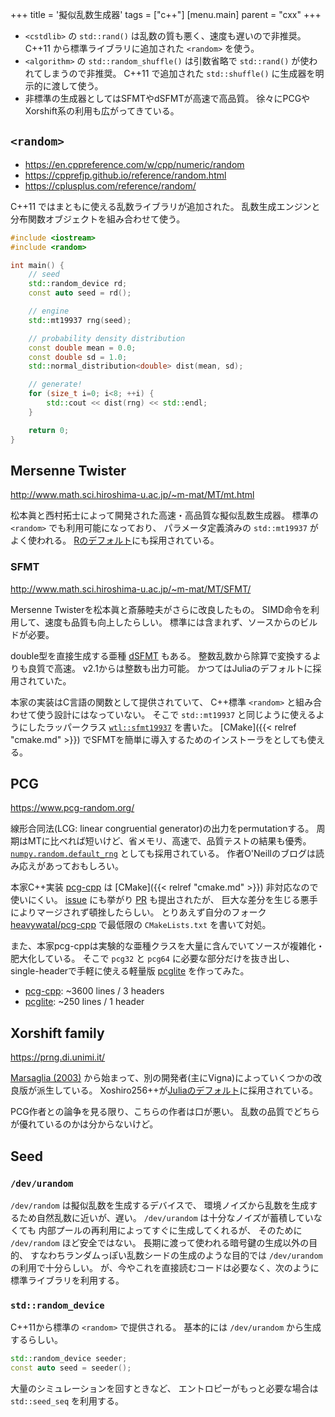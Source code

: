 +++
title = '擬似乱数生成器'
tags = ["c++"]
[menu.main]
  parent = "cxx"
+++

-   `<cstdlib>` の `std::rand()` は乱数の質も悪く、速度も遅いので非推奨。
    C++11 から標準ライブラリに追加された `<random>` を使う。
-   `<algorithm>` の `std::random_shuffle()` は引数省略で
    `std::rand()` が使われてしまうので非推奨。
    C++11 で追加された `std::shuffle()` に生成器を明示的に渡して使う。
-   非標準の生成器としてはSFMTやdSFMTが高速で高品質。
    徐々にPCGやXorshift系の利用も広がってきている。


## `<random>`

-   <https://en.cppreference.com/w/cpp/numeric/random>
-   <https://cpprefjp.github.io/reference/random.html>
-   <https://cplusplus.com/reference/random/>

C++11 ではまともに使える乱数ライブラリが追加された。
乱数生成エンジンと分布関数オブジェクトを組み合わせて使う。

```c++
#include <iostream>
#include <random>

int main() {
    // seed
    std::random_device rd;
    const auto seed = rd();

    // engine
    std::mt19937 rng(seed);

    // probability density distribution
    const double mean = 0.0;
    const double sd = 1.0;
    std::normal_distribution<double> dist(mean, sd);

    // generate!
    for (size_t i=0; i<8; ++i) {
        std::cout << dist(rng) << std::endl;
    }

    return 0;
}
```

## Mersenne Twister

<http://www.math.sci.hiroshima-u.ac.jp/~m-mat/MT/mt.html>

松本眞と西村拓士によって開発された高速・高品質な擬似乱数生成器。
標準の `<random>` でも利用可能になっており、
パラメータ定義済みの `std::mt19937` がよく使われる。
[Rのデフォルト](https://stat.ethz.ch/R-manual/R-patched/library/base/html/Random.html)にも採用されている。

### SFMT

<http://www.math.sci.hiroshima-u.ac.jp/~m-mat/MT/SFMT/>

Mersenne Twisterを松本眞と斎藤睦夫がさらに改良したもの。
SIMD命令を利用して、速度も品質も向上したらしい。
標準には含まれず、ソースからのビルドが必要。

double型を直接生成する亜種
[dSFMT](http://www.math.sci.hiroshima-u.ac.jp/~m-mat/MT/SFMT/#dSFMT)
もある。
整数乱数から除算で変換するよりも良質で高速。
v2.1からは整数も出力可能。
かつてはJuliaのデフォルトに採用されていた。

本家の実装はC言語の関数として提供されていて、
C++標準 `<random>` と組み合わせて使う設計にはなっていない。
そこで `std::mt19937` と同じように使えるようにしたラッパークラス
[`wtl::sfmt19937`](https://github.com/heavywatal/sfmt-class/) を書いた。
[CMake]({{< relref "cmake.md" >}})
でSFMTを簡単に導入するためのインストーラをとしても使える。


## PCG

<https://www.pcg-random.org/>

線形合同法(LCG: linear congruential generator)の出力をpermutationする。
周期はMTに比べれば短いけど、省メモリ、高速で、品質テストの結果も優秀。
[`numpy.random.default_rng`](https://numpy.org/doc/stable/reference/random/generator.html)
としても採用されている。
作者O'Neillのブログは読み応えがあっておもしろい。

本家C++実装 [pcg-cpp](https://github.com/imneme/pcg-cpp) は
[CMake]({{< relref "cmake.md" >}}) 非対応なので使いにくい。
[issue](https://github.com/imneme/pcg-cpp/issues/43) にも挙がり
[PR](https://github.com/imneme/pcg-cpp/pull/44) も提出されたが、
巨大な差分を生じる悪手によりマージされず頓挫したらしい。
とりあえず自分のフォーク
[heavywatal/pcg-cpp](https://github.com/heavywatal/pcg-cpp)
で最低限の `CMakeLists.txt` を書いて対処。

また、本家pcg-cppは実験的な亜種クラスを大量に含んでいてソースが複雑化・肥大化している。
そこで `pcg32` と `pcg64` に必要な部分だけを抜き出し、
single-headerで手軽に使える軽量版
[pcglite](https://github.com/heavywatal/pcglite)
を作ってみた。

- [pcg-cpp](https://github.com/heavywatal/pcg-cpp):
  ~3600 lines / 3 headers
- [pcglite](https://github.com/heavywatal/pcglite):
  ~250 lines / 1 header


## Xorshift family

<https://prng.di.unimi.it/>

[Marsaglia (2003)](https://www.jstatsoft.org/article/view/v008i14)
から始まって、別の開発者(主にVigna)によっていくつかの改良版が派生している。
Xoshiro256++が[Juliaのデフォルト](https://docs.julialang.org/en/v1/stdlib/Random/)に採用されている。

PCG作者との論争を見る限り、こちらの作者は口が悪い。
乱数の品質でどちらが優れているのかは分からないけど。


## Seed

### `/dev/urandom`

`/dev/random` は擬似乱数を生成するデバイスで、
環境ノイズから乱数を生成するため自然乱数に近いが、遅い。
`/dev/urandom` は十分なノイズが蓄積していなくても
内部プールの再利用によってすぐに生成してくれるが、
そのために `/dev/random` ほど安全ではない。
長期に渡って使われる暗号鍵の生成以外の目的、
すなわちランダムっぽい乱数シードの生成のような目的では
`/dev/urandom` の利用で十分らしい。
が、今やこれを直接読むコードは必要なく、次のように標準ライブラリを利用する。

### `std::random_device`

C++11から標準の `<random>` で提供される。
基本的には `/dev/urandom` から生成するらしい。

```c++
std::random_device seeder;
const auto seed = seeder();
```

大量のシミュレーションを回すときなど、
エントロピーがもっと必要な場合は `std::seed_seq` を利用する。
